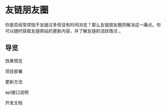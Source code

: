 # 友链朋友圈

你是否经常烦恼于友链过多但没有时间浏览？那么友链朋友圈将解决这一痛点。你可以随时获取友链网站的更新内容，并了解友链的活跃情况 。















## 导览

效果预览

项目部署

更新方法

api接口说明

开发文档

